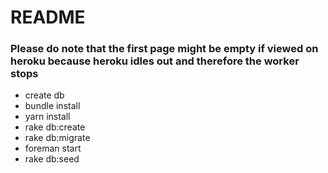# README

### Please do note that the first page might be empty if viewed on heroku because heroku idles out and therefore the worker stops

* create db
* bundle install
* yarn install
* rake db:create
* rake db:migrate
* foreman start
* rake db:seed
